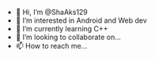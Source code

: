- 👋 Hi, I’m @ShaAks129
- 👀 I’m interested in Android and Web dev
- 🌱 I’m currently learning C++
- 💞️ I’m looking to collaborate on...
- 📫 How to reach me... 

<!---
ShaAks129/ShaAks129 is a ✨ special ✨ repository because its `README.md` (this file) appears on your GitHub profile.
You can click the Preview link to take a look at your changes.
--->
